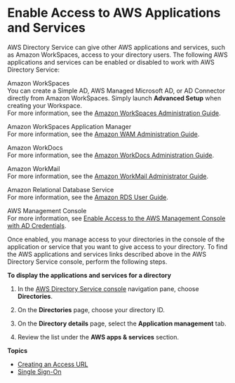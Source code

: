 # Enable Access to AWS Applications and Services<a name="ms_ad_manage_apps_services"></a>

AWS Directory Service can give other AWS applications and services, such as Amazon WorkSpaces, access to your directory users\. The following AWS applications and services can be enabled or disabled to work with AWS Directory Service:

Amazon WorkSpaces  
You can create a Simple AD, AWS Managed Microsoft AD, or AD Connector directly from Amazon WorkSpaces\. Simply launch **Advanced Setup** when creating your Workspace\.  
For more information, see the [Amazon WorkSpaces Administration Guide](http://docs.aws.amazon.com/workspaces/latest/adminguide/)\.

Amazon WorkSpaces Application Manager  
For more information, see the [Amazon WAM Administration Guide](http://docs.aws.amazon.com/wam/latest/adminguide/)\.

Amazon WorkDocs  
For more information, see the [Amazon WorkDocs Administration Guide](http://docs.aws.amazon.com/workdocs/latest/adminguide/)\.

Amazon WorkMail  
For more information, see the [Amazon WorkMail Administrator Guide](http://docs.aws.amazon.com/workmail/latest/adminguide/)\.

Amazon Relational Database Service  
For more information, see the [Amazon RDS User Guide](http://docs.aws.amazon.com/AmazonRDS/latest/UserGuide/)\.

AWS Management Console  
For more information, see [Enable Access to the AWS Management Console with AD Credentials](ms_ad_management_console_access.md)\.

Once enabled, you manage access to your directories in the console of the application or service that you want to give access to your directory\. To find the AWS applications and services links described above in the AWS Directory Service console, perform the following steps\.

**To display the applications and services for a directory**

1. In the [AWS Directory Service console](https://console.aws.amazon.com/directoryservicev2/) navigation pane, choose **Directories**\.

1. On the **Directories** page, choose your directory ID\.

1. On the **Directory details** page, select the **Application management** tab\.

1. Review the list under the **AWS apps & services** section\.

**Topics**
+ [Creating an Access URL](ms_ad_create_access_url.md)
+ [Single Sign\-On](ms_ad_single_sign_on.md)